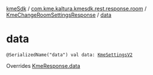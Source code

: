 [kmeSdk](../../index.md) / [com.kme.kaltura.kmesdk.rest.response.room](../index.md) / [KmeChangeRoomSettingsResponse](index.md) / [data](./data.md)

# data

`@SerializedName("data") val data: `[`KmeSettingsV2`](../../com.kme.kaltura.kmesdk.rest.response.room.settings/-kme-settings-v2/index.md)

Overrides [KmeResponse.data](../../com.kme.kaltura.kmesdk.rest.response/-kme-response/data.md)

